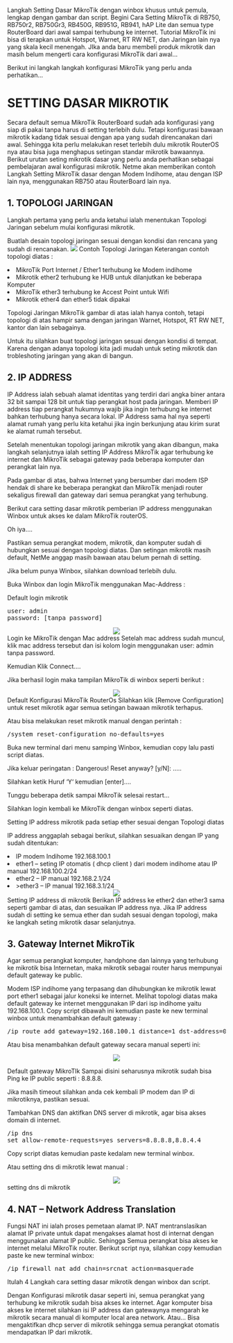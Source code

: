 Langkah Setting Dasar MikroTik dengan winbox khusus untuk pemula, lengkap dengan gambar dan script.
Begini Cara Setting MikroTik di RB750, RB750r2, RB750Gr3, RB450G, RB951G, RB941, hAP Lite dan semua type RouterBoard dari awal sampai terhubung ke internet.
Tutorial MikroTik ini bisa di terapkan untuk Hotspot, Warnet, RT RW NET, dan Jaringan lain nya yang skala kecil menengah.
JIka anda baru membeli produk mikrotik dan masih belum mengerti cara konfigurasi MikroTik dari awal…

Berikut ini langkah langkah konfigurasi MikroTik yang perlu anda perhatikan…

# SETTING DASAR MIKROTIK
Secara default semua MikroTik RouterBoard sudah ada konfigurasi yang siap di pakai tanpa harus di setting terlebih dulu.
Tetapi konfigurasi bawaan mikrotik kadang tidak sesuai dengan apa yang sudah direncanakan dari awal.
Sehingga kita perlu melakukan reset terlebih dulu mikrotik RouterOS nya atau bisa juga menghapus setingan standar mikrotik bawaannya.
Berikut urutan seting mikrotik dasar yang perlu anda perhatikan sebagai pembelajaran awal konfigurasi mikrotik.
Netme akan memberikan contoh Langkah Setting MikroTik dasar dengan Modem Indihome, atau dengan ISP lain nya, menggunakan RB750 atau RouterBoard lain nya.

## 1. TOPOLOGI JARINGAN
Langkah pertama yang perlu anda ketahui ialah menentukan Topologi Jaringan sebelum mulai konfigurasi mikrotik.

Buatlah desain topologi jaringan sesuai dengan kondisi dan rencana yang sudah di rencanakan.
<img src="/notes/image/001-config-dasar.jpg"/>
Contoh Topologi Jaringan
Keterangan contoh topologi diatas :
<li>MikroTik Port Internet / Ether1 terhubung ke Modem indihome</li>
<li>Mikrotik ether2 terhubung ke HUB untuk dilanjutkan ke beberapa Komputer</li>
<li>MikroTik ether3 terhubung ke Accest Point untuk Wifi</li>
<li>Mikrotik ether4 dan ether5 tidak dipakai</li>

Topologi Jaringan MikroTik gambar di atas ialah hanya contoh, tetapi topologi di atas hampir sama dengan jaringan Warnet, Hotspot, RT RW NET, kantor dan lain sebagainya.

Untuk itu silahkan buat topologi jaringan sesuai dengan kondisi di tempat.
Karena dengan adanya topologi kita jadi mudah untuk seting mikrotik dan trobleshoting jaringan yang akan di bangun.

## 2. IP ADDRESS
IP Address ialah sebuah alamat identitas yang terdiri dari angka biner antara 32 bit sampai 128 bit untuk tiap perangkat host pada jaringan.
Memberi IP address tiap perangkat hukumnya wajib jika ingin terhubung ke internet bahkan terhubung hanya secara lokal.
IP Address sama hal nya seperti alamat rumah yang perlu kita ketahui jika ingin berkunjung atau kirim surat ke alamat rumah tersebut.

Setelah menentukan topologi jaringan mikrotik yang akan dibangun, maka langkah selanjutnya ialah setting IP Address MikroTik agar terhubung ke internet dan MikroTik sebagai gateway pada beberapa komputer dan perangkat lain nya.

Pada gambar di atas, bahwa Internet yang bersumber dari modem ISP hendak di share ke beberapa perangkat dan MikroTik menjadi router sekaligus firewall dan gateway dari semua perangkat yang terhubung.

Berikut cara setting dasar mikrotik pemberian IP address menggunakan Winbox untuk akses ke dalam MikroTik routerOS.

Oh iya….

Pastikan semua perangkat modem, mikrotik, dan komputer sudah di hubungkan sesuai dengan topologi diatas. Dan setingan mikrotik masih default, NetMe anggap masih bawaan atau belum pernah di setting.

Jika belum punya Winbox, silahkan download terlebih dulu.

Buka Winbox dan login MikroTik menggunakan Mac-Address :

Default login mikrotik

<pre>user: admin
password: [tanpa password]</pre>
<center><img src="/notes/image/002-config-dasar.jpeg"/></center>
Login ke MikroTik dengan Mac address
Setelah mac address sudah muncul, klik mac address tersebut dan isi kolom login menggunakan user: admin tanpa password.

Kemudian Klik Connect….

Jika berhasil login maka tampilan MikroTik di winbox seperti berikut :

<center><img src="/notes/image/003-config-dasar.jpeg"/></center>
Default Konfigurasi MikroTik RouterOs
Silahkan klik [Remove Configuration] untuk reset mikrotik agar semua setingan bawaan mikrotik terhapus.

Atau bisa melakukan reset mikrotik manual dengan perintah :
<pre>/system reset-configuration no-defaults=yes</pre>
Buka new terminal dari menu samping Winbox, kemudian copy lalu pasti script diatas.

Jika keluar peringatan : Dangerous! Reset anyway? [y/N]: …..

Silahkan ketik Huruf ‘Y‘ kemudian [enter]….

Tunggu beberapa detik sampai MikroTik selesai restart…

Silahkan login kembali ke MikroTik dengan winbox seperti diatas.

Setting IP address mikrotik pada setiap ether sesuai dengan Topologi diatas

IP address anggaplah sebagai berikut, silahkan sesuaikan dengan IP yang sudah ditentukan:

<li>IP modem Indihome 192.168.100.1</li>
<li>ether1 – seting IP otomatis ( dhcp client ) dari modem indihome atau IP manual 192.168.100.2/24</li>
<li>ether2 – IP manual 192.168.2.1/24</li>
<li>>ether3 – IP manual 192.168.3.1/24</li>
<center><img src="/notes/image/004-config-dasar.jpeg"/></center>
Setting IP address di mikrotik
Berikan IP address ke ether2 dan ether3 sama seperti gambar di atas, dan sesuaikan IP address nya.
Jika IP address sudah di setting ke semua ether dan sudah sesuai dengan topologi, maka ke langkah seting mikrotik dasar selanjutnya.

## 3. Gateway Internet MikroTik
Agar semua perangkat komputer, handphone dan lainnya yang terhubung ke mikrotik bisa Internetan, maka mikrotik sebagai router harus mempunyai default gateway ke public.

Modem ISP indihome yang terpasang dan dihubungkan ke mikrotik lewat port ether1 sebagai jalur koneksi ke internet.
Melihat topologi diatas maka default gateway ke internet menggunakan IP dari isp indihome yaitu 192.168.100.1.
Copy script dibawah ini kemudian paste ke new terminal winbox untuk menambahkan default gateway :

<pre>/ip route add gateway=192.168.100.1 distance=1 dst-address=0.0.0.0/0</pre>

Atau bisa menambahkan default gateway secara manual seperti ini:
<center><img src="/notes/image/005-config-dasar.jpeg"/></center>

Default gateway MikroTIk
Sampai disini seharusnya mikrotik sudah bisa Ping ke IP public seperti : 8.8.8.8.

Jika masih timeout silahkan anda cek kembali IP modem dan IP di mikrotiknya, pastikan sesuai.

Tambahkan DNS dan aktifkan DNS server di mikrotik, agar bisa akses domain di internet.

<pre>/ip dns
set allow-remote-requests=yes servers=8.8.8.8,8.8.4.4</pre>
Copy script diatas kemudian paste kedalam new terminal winbox.

Atau setting dns di mikrotik lewat manual :

<center><img src="/notes/image/006-config-dasar.jpeg"/></center>
setting dns di mikrotik

## 4. NAT – Network Address Translation
Fungsi NAT ini ialah proses pemetaan alamat IP. NAT mentranslasikan alamat IP private untuk dapat mengakses alamat host di internat dengan menggunakan alamat IP public.
Sehingga Semua perangkat bisa akses ke internet melalui MikroTik router. 
Berikut script nya, silahkan copy kemudian paste ke new terminal winbox:

<pre>/ip firewall nat add chain=srcnat action=masquerade</pre>
Itulah 4 Langkah cara setting dasar mikrotik dengan winbox dan script.

Dengan Konfigurasi mikrotik dasar seperti ini, semua perangkat yang terhubung ke mikrotik sudah bisa akses ke internet. Agar komputer bisa akses ke internet silahkan isi IP address dan gatewaynya mengarah ke mikrotik secara manual di komputer local area network.
Atau…
Bisa mengaktifkan dhcp server di mikrotik sehingga semua perangkat otomatis mendapatkan IP dari mikrotik.
